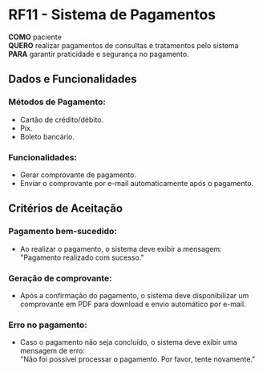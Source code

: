 # RF11 - Sistema de Pagamentos

**COMO** paciente  
**QUERO** realizar pagamentos de consultas e tratamentos pelo sistema  
**PARA** garantir praticidade e segurança no pagamento.

## Dados e Funcionalidades

### Métodos de Pagamento:
- Cartão de crédito/débito.
- Pix.
- Boleto bancário.

### Funcionalidades:
- Gerar comprovante de pagamento.
- Enviar o comprovante por e-mail automaticamente após o pagamento.

## Critérios de Aceitação

### Pagamento bem-sucedido:
- Ao realizar o pagamento, o sistema deve exibir a mensagem:  
  "Pagamento realizado com sucesso."

### Geração de comprovante:
- Após a confirmação do pagamento, o sistema deve disponibilizar um comprovante em PDF para download e envio automático por e-mail.

### Erro no pagamento:
- Caso o pagamento não seja concluído, o sistema deve exibir uma mensagem de erro:  
  "Não foi possível processar o pagamento. Por favor, tente novamente."

